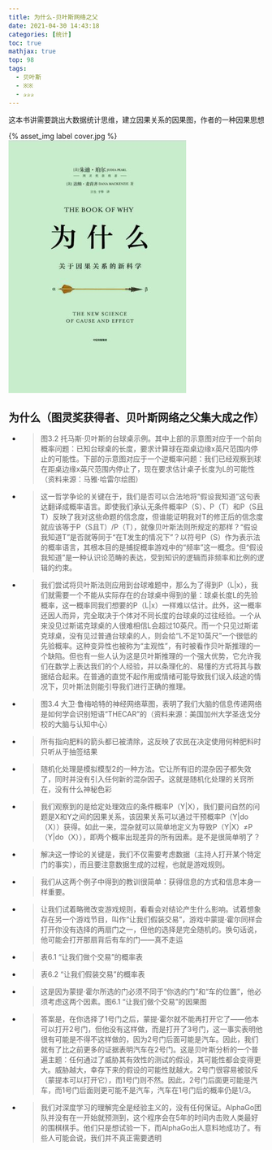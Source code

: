 ```yaml
---
title: 为什么-贝叶斯网络之父
date: 2021-04-30 14:43:18
categories: [统计]
toc: true
mathjax: true
top: 98
tags:
  - 贝叶斯
  - ※※
  - ✰✰✰
---
```


这本书讲需要跳出大数据统计思维，建立因果关系的因果图，作者的一种因果思想

{% asset_img label cover.jpg %}
![](为什么-贝叶斯网络之父/cover.jpg)



## 为什么（图灵奖获得者、贝叶斯网络之父集大成之作）

- > 图3.2 托马斯·贝叶斯的台球桌示例。其中上部的示意图对应于一个前向概率问题：已知台球桌的长度，要求计算球在距桌边缘x英尺范围内停止的可能性。下部的示意图对应于一个逆概率问题：我们已经观察到球在距桌边缘x英尺范围内停止了，现在要求估计桌子长度为L的可能性（资料来源：马雅·哈雷尔绘图）

- > 这一哲学争论的关键在于，我们是否可以合法地将“假设我知道”这句表达翻译成概率语言。即使我们承认无条件概率P（S）、P（T）和P（S且T）反映了我对这些命题的信念度，但谁能证明我对T的修正后的信念度就应该等于P（S且T）/P（T），就像贝叶斯法则所规定的那样？“假设我知道T”是否就等同于“在T发生的情况下”？以符号P（S）作为表示法的概率语言，其根本目的是捕捉概率游戏中的“频率”这一概念。但“假设我知道”是一种认识论范畴的表达，受到知识的逻辑而非频率和比例的逻辑的约束。

- > 我们尝试将贝叶斯法则应用到台球难题中，那么为了得到P（L|x），我们就需要一个不能从实际存在的台球桌中得到的量：球桌长度L的先验概率，这一概率同我们想要的P（L|x）一样难以估计。此外，这一概率还因人而异，完全取决于个体对不同长度的台球桌的过往经验。一个从来没见过斯诺克球桌的人很难相信L会超过10英尺。而一个只见过斯诺克球桌，没有见过普通台球桌的人，则会给“L不足10英尺”一个很低的先验概率。这种变异性也被称为“主观性”，有时被看作贝叶斯推理的一个缺陷。但也有一些人认为这是贝叶斯推理的一个强大优势，它允许我们在数学上表达我们的个人经验，并以条理化的、易懂的方式将其与数据结合起来。在普通的直觉不起作用或情绪可能导致我们误入歧途的情况下，贝叶斯法则能引导我们进行正确的推理。

- > 图3.4 大卫·鲁梅哈特的神经网络草图，表明了我们大脑的信息传递网络是如何学会识别短语“THECAR”的（资料来源：美国加州大学圣迭戈分校的大脑与认知中心）

- > 所有指向肥料的箭头都已被清除，这反映了农民在决定使用何种肥料时只听从于抽签结果

- > 随机化处理是模拟模型2的一种方法。它让所有旧的混杂因子都失效了，同时并没有引入任何新的混杂因子。这就是随机化处理的关窍所在，没有什么神秘色彩

- > 我们观察到的是给定处理效应的条件概率P（Y|X），我们要问自然的问题是X和Y之间的因果关系，该因果关系可以通过干预概率P（Y|do（X））获得。如此一来，混杂就可以简单地定义为导致P（Y|X）≠P（Y|do（X）），即两个概率出现差异的所有因素。是不是很简单明了？

- > 解决这一悖论的关键是，我们不仅需要考虑数据（主持人打开某个特定门的事实），而且要注意数据生成的过程，也就是游戏规则。

- > 我们从这两个例子中得到的教训很简单：获得信息的方式和信息本身一样重要。

- > 让我们试着略微改变游戏规则，看看会对结论产生什么影响。试着想象存在另一个游戏节目，叫作“让我们假装交易”，游戏中蒙提·霍尔同样会打开你没有选择的两扇门之一，但他的选择是完全随机的。换句话说，他可能会打开那扇背后有车的门——真不走运

- > 表6.1 “让我们做个交易”的概率表

- > 表6.2 “让我们假装交易”的概率表

- > 这是因为蒙提·霍尔所选的门必须不同于“你选的门”和“车的位置”，他必须考虑这两个因素。图6.1 “让我们做个交易”的因果图

- > 答案是，在你选择了1号门之后，蒙提·霍尔就不能再打开它了——他本可以打开2号门，但他没有这样做，而是打开了3号门，这一事实表明他很有可能是不得不这样做的，因为2号门后面可能是汽车。因此，我们就有了比之前更多的证据表明汽车在2号门。这是贝叶斯分析的一个普遍主题：任何通过了威胁其有效性的测试的假设，其可能性都会变得更大。威胁越大，幸存下来的假设的可能性就越大。2号门很容易被驳斥（蒙提本可以打开它），而1号门则不然。因此，2号门后面更可能是汽车，而1号门后面则更可能不是汽车，汽车在1号门后的概率仍是1/3。

- > 我们对深度学习的理解完全是经验主义的，没有任何保证。AlphaGo团队并没有在一开始就预测到，这个程序会在5年的时间内击败人类最好的围棋棋手。他们只是想试验一下，而AlphaGo出人意料地成功了。有些人可能会说，我们并不真正需要透明

